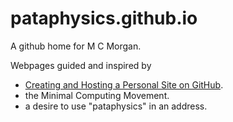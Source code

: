 # pataphysics.github.io

A github home for M C Morgan.

Webpages guided and inspired by 

- <a href="http://jmcglone.com/guides/github-pages/">Creating and Hosting a Personal Site on GitHub</a>.
- the Minimal Computing Movement.
- a desire to use "pataphysics" in an address.

